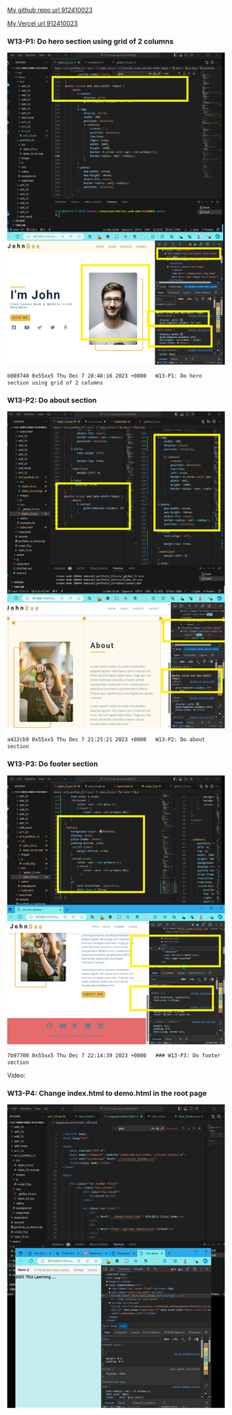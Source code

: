 [My github repo url 912410023](https://github.com/0x55xx5)

[My Vercel url 912410023](https://1121-sweb-demo-912410023.vercel.app/)

### W13-P1: Do hero section using grid of 2 columns

![](w13-p1.png)

```
b089740 0x55xx5 Thu Dec 7 20:48:16 2023 +0800   W13-P1: Do hero section using grid of 2 columns

```

### W13-P2: Do about section

![](w13-p2.png)

```
a422cb9 0x55xx5 Thu Dec 7 21:25:21 2023 +0800   W13-P2: Do about section
```


 ### W13-P3: Do footer section
![](w13-p3.png)
```
7b97700 0x55xx5 Thu Dec 7 22:14:39 2023 +0800   ### W13-P3: Do footer section
```

Video: 
### W13-P4: Change index.html to demo.html in the root page
 
![](w13-p4.png)
 
```

```
